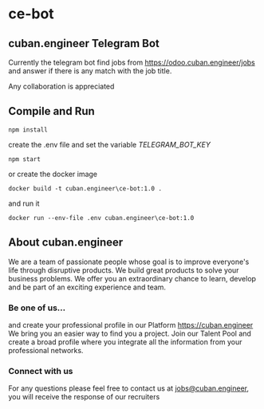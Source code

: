 # ce-bot
## cuban.engineer Telegram Bot

Currently the telegram bot find jobs from https://odoo.cuban.engineer/jobs and answer if there is any match with the job title.

Any collaboration is appreciated

## Compile and Run
```
npm install
```
create the .env file and set the variable *TELEGRAM_BOT_KEY*
```
npm start
```
or create the docker image
```
docker build -t cuban.engineer\ce-bot:1.0 .
```
and run it
```
docker run --env-file .env cuban.engineer\ce-bot:1.0
```

## About cuban.engineer
We are a team of passionate people whose goal is to improve everyone's life through disruptive products. We build great products to solve your business problems.
We offer you an extraordinary chance to learn, develop and be part of an exciting experience and team.

### Be one of us...
and create your professional profile in our Platform https://cuban.engineer
We bring you an easier way to find you a project. Join our Talent Pool and create a broad profile where you integrate all the information from your professional networks.

### Connect with us
For any questions please feel free to contact us at jobs@cuban.engineer, you will receive the response of our recruiters
